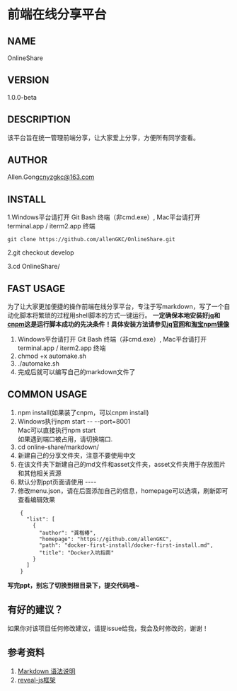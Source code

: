 前端在线分享平台
==============================
## NAME
OnlineShare

## VERSION
1.0.0-beta

## DESCRIPTION
该平台旨在统一管理前端分享，让大家爱上分享，方便所有同学查看。

## AUTHOR
Allen.Gong<cnyzgkc@163.com>

## INSTALL

1.Windows平台请打开 Git Bash 终端（非cmd.exe）,  Mac平台请打开 terminal.app / iterm2.app 终端  

```
git clone https://github.com/allenGKC/OnlineShare.git

```

2.git checkout develop

3.cd OnlineShare/

## FAST USAGE
为了让大家更加便捷的操作前端在线分享平台，专注于写markdown，写了一个自动化脚本将繁琐的过程用shell脚本的方式一键运行。
<strong>一定确保本地安装好[jq](https://stedolan.github.io/jq/)和[cnpm](https://npm.taobao.org/)这是运行脚本成功的先决条件！具体安装方法请参见[jq官网](https://stedolan.github.io/jq/download/)和[淘宝npm镜像](https://npm.taobao.org/)</strong>

1. Windows平台请打开 Git Bash 终端（非cmd.exe）, Mac平台请打开 terminal.app / iterm2.app 终端
2. chmod +x automake.sh
3. ./automake.sh
4. 完成后就可以编写自己的markdown文件了


## COMMON USAGE

1. npm install(如果装了cnpm，可以cnpm install)
2. Windows执行npm start -- --port=8001<br>
   Mac可以直接执行npm start<br>
   如果遇到端口被占用，请切换端口.
3. cd online-share/markdown/ 
4. 新建自己的分享文件夹，注意不要使用中文
5. 在该文件夹下新建自己的md文件和asset文件夹，asset文件夹用于存放图片和其他相关资源
6. 默认分割ppt页面请使用 ----
7. 修改menu.json，请在后面添加自己的信息，homepage可以选填，刷新即可查看编辑效果

```
	{
	  "list": [
	    {
	      "author": "龚楷椿",
	      "homepage": "https://github.com/allenGKC",
	      "path": "docker-first-install/docker-first-install.md",
	      "title": "Docker入坑指南"
	    }
	  ]
	}

```

<strong>写完ppt，别忘了切换到根目录下，提交代码哦~</strong>

## 有好的建议？
如果你对该项目任何修改建议，请提issue给我，我会及时修改的，谢谢！

## 参考资料
1. [Markdown 语法说明](http://www.appinn.com/markdown/) 
2. [reveal-js框架](http://lab.hakim.se/reveal-js/#/)
